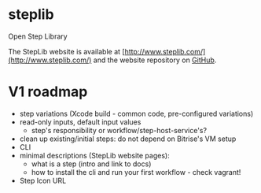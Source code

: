 steplib
=======

Open Step Library

The StepLib website is available at [http://www.steplib.com/](http://www.steplib.com/) and the website repository on [GitHub](https://github.com/steplib/website).


# V1 roadmap

* step variations (Xcode build - common code, pre-configured variations)
* read-only inputs, default input values
  * step's responsibility or workflow/step-host-service's?
* clean up existing/initial steps: do not depend on Bitrise's VM setup
* CLI
* minimal descriptions (StepLib website pages):
  * what is a step (intro and link to docs)
  * how to install the cli and run your first workflow - check vagrant!
* Step Icon URL
